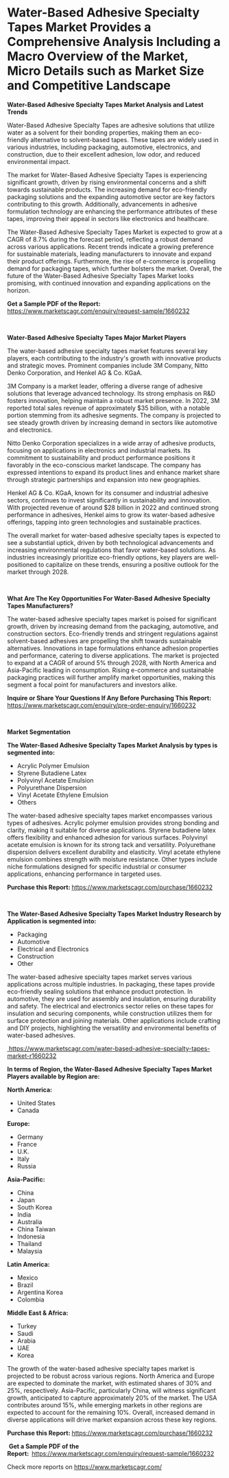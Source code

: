<p><h1>Water-Based Adhesive Specialty Tapes Market Provides a Comprehensive Analysis Including a Macro Overview of the Market, Micro Details such as Market Size and Competitive Landscape</h1></p><p><strong>Water-Based Adhesive Specialty Tapes Market Analysis and Latest Trends</strong></p>
<p><p>Water-Based Adhesive Specialty Tapes are adhesive solutions that utilize water as a solvent for their bonding properties, making them an eco-friendly alternative to solvent-based tapes. These tapes are widely used in various industries, including packaging, automotive, electronics, and construction, due to their excellent adhesion, low odor, and reduced environmental impact.</p><p>The market for Water-Based Adhesive Specialty Tapes is experiencing significant growth, driven by rising environmental concerns and a shift towards sustainable products. The increasing demand for eco-friendly packaging solutions and the expanding automotive sector are key factors contributing to this growth. Additionally, advancements in adhesive formulation technology are enhancing the performance attributes of these tapes, improving their appeal in sectors like electronics and healthcare.</p><p>The Water-Based Adhesive Specialty Tapes Market is expected to grow at a CAGR of 8.7% during the forecast period, reflecting a robust demand across various applications. Recent trends indicate a growing preference for sustainable materials, leading manufacturers to innovate and expand their product offerings. Furthermore, the rise of e-commerce is propelling demand for packaging tapes, which further bolsters the market. Overall, the future of the Water-Based Adhesive Specialty Tapes Market looks promising, with continued innovation and expanding applications on the horizon.</p></p>
<p><strong>Get a Sample PDF of the Report:&nbsp;</strong> <a href="https://www.marketscagr.com/enquiry/request-sample/1660232?utm_campaign=1868&utm_medium=2&utm_source=Github&utm_content=ia&utm_term=17012025&utm_id=water-based-adhesive-specialty-tapes">https://www.marketscagr.com/enquiry/request-sample/1660232</a></p>
<p>&nbsp;</p>
<p><strong>Water-Based Adhesive Specialty Tapes Major Market Players</strong></p>
<p><p>The water-based adhesive specialty tapes market features several key players, each contributing to the industry's growth with innovative products and strategic moves. Prominent companies include 3M Company, Nitto Denko Corporation, and Henkel AG & Co. KGaA.</p><p>3M Company is a market leader, offering a diverse range of adhesive solutions that leverage advanced technology. Its strong emphasis on R&D fosters innovation, helping maintain a robust market presence. In 2022, 3M reported total sales revenue of approximately $35 billion, with a notable portion stemming from its adhesive segments. The company is projected to see steady growth driven by increasing demand in sectors like automotive and electronics.</p><p>Nitto Denko Corporation specializes in a wide array of adhesive products, focusing on applications in electronics and industrial markets. Its commitment to sustainability and product performance positions it favorably in the eco-conscious market landscape. The company has expressed intentions to expand its product lines and enhance market share through strategic partnerships and expansion into new geographies.</p><p>Henkel AG & Co. KGaA, known for its consumer and industrial adhesive sectors, continues to invest significantly in sustainability and innovation. With projected revenue of around $28 billion in 2022 and continued strong performance in adhesives, Henkel aims to grow its water-based adhesive offerings, tapping into green technologies and sustainable practices.</p><p>The overall market for water-based adhesive specialty tapes is expected to see a substantial uptick, driven by both technological advancements and increasing environmental regulations that favor water-based solutions. As industries increasingly prioritize eco-friendly options, key players are well-positioned to capitalize on these trends, ensuring a positive outlook for the market through 2028.</p></p>
<p>&nbsp;</p>
<p><strong>What Are The Key Opportunities For Water-Based Adhesive Specialty Tapes Manufacturers?</strong></p>
<p><p>The water-based adhesive specialty tapes market is poised for significant growth, driven by increasing demand from the packaging, automotive, and construction sectors. Eco-friendly trends and stringent regulations against solvent-based adhesives are propelling the shift towards sustainable alternatives. Innovations in tape formulations enhance adhesion properties and performance, catering to diverse applications. The market is projected to expand at a CAGR of around 5% through 2028, with North America and Asia-Pacific leading in consumption. Rising e-commerce and sustainable packaging practices will further amplify market opportunities, making this segment a focal point for manufacturers and investors alike.</p></p>
<p><strong>Inquire or Share Your Questions If Any Before Purchasing This Report:</strong> <a href="https://www.marketscagr.com/enquiry/pre-order-enquiry/1660232?utm_campaign=1868&utm_medium=2&utm_source=Github&utm_content=ia&utm_term=17012025&utm_id=water-based-adhesive-specialty-tapes">https://www.marketscagr.com/enquiry/pre-order-enquiry/1660232</a></p>
<p>&nbsp;</p>
<p><strong>Market Segmentation</strong></p>
<p><strong>The Water-Based Adhesive Specialty Tapes Market Analysis by types is segmented into:</strong></p>
<p><ul><li>Acrylic Polymer Emulsion</li><li>Styrene Butadiene Latex</li><li>Polyvinyl Acetate Emulsion</li><li>Polyurethane Dispersion</li><li>Vinyl Acetate Ethylene Emulsion</li><li>Others</li></ul></p>
<p><p>The water-based adhesive specialty tapes market encompasses various types of adhesives. Acrylic polymer emulsion provides strong bonding and clarity, making it suitable for diverse applications. Styrene butadiene latex offers flexibility and enhanced adhesion for various surfaces. Polyvinyl acetate emulsion is known for its strong tack and versatility. Polyurethane dispersion delivers excellent durability and elasticity. Vinyl acetate ethylene emulsion combines strength with moisture resistance. Other types include niche formulations designed for specific industrial or consumer applications, enhancing performance in targeted uses.</p></p>
<p><strong>Purchase this Report:&nbsp;</strong><a href="https://www.marketscagr.com/purchase/1660232?utm_campaign=1868&utm_medium=2&utm_source=Github&utm_content=ia&utm_term=17012025&utm_id=water-based-adhesive-specialty-tapes">https://www.marketscagr.com/purchase/1660232</a></p>
<p>&nbsp;</p>
<p><strong>The Water-Based Adhesive Specialty Tapes Market Industry Research by Application is segmented into:</strong></p>
<p><ul><li>Packaging</li><li>Automotive</li><li>Electrical and Electronics</li><li>Construction</li><li>Other</li></ul></p>
<p><p>The water-based adhesive specialty tapes market serves various applications across multiple industries. In packaging, these tapes provide eco-friendly sealing solutions that enhance product protection. In automotive, they are used for assembly and insulation, ensuring durability and safety. The electrical and electronics sector relies on these tapes for insulation and securing components, while construction utilizes them for surface protection and joining materials. Other applications include crafting and DIY projects, highlighting the versatility and environmental benefits of water-based adhesives.</p></p>
<p><a href="https://www.marketscagr.com/water-based-adhesive-specialty-tapes-market-r1660232?utm_campaign=1868&utm_medium=2&utm_source=Github&utm_content=ia&utm_term=17012025&utm_id=water-based-adhesive-specialty-tapes">&nbsp;https://www.marketscagr.com/water-based-adhesive-specialty-tapes-market-r1660232</a></p>
<p><strong>In terms of Region, the Water-Based Adhesive Specialty Tapes Market Players available by Region are:</strong></p>
<p>
    <p> <strong> North America: </strong>
        <ul>
            <li>United States</li>
            <li>Canada</li>
        </ul>
        </p> 
    <p> <strong> Europe: </strong>
        <ul>
            <li>Germany</li>
            <li>France</li>
            <li>U.K.</li>
            <li>Italy</li>
            <li>Russia</li>
        </ul>
        </p> 
    <p> <strong> Asia-Pacific: </strong>
        <ul>
            <li>China</li>
            <li>Japan</li>
            <li>South Korea</li>
            <li>India</li>
            <li>Australia</li>
            <li>China Taiwan</li>
            <li>Indonesia</li>
            <li>Thailand</li>
            <li>Malaysia</li>
        </ul>
        </p> 
    <p> <strong> Latin America: </strong>
        <ul>
            <li>Mexico</li>
            <li>Brazil</li>
            <li>Argentina Korea</li>
            <li>Colombia</li>
        </ul>
        </p> 
    <p> <strong> Middle East & Africa: </strong>
        <ul>
            <li>Turkey</li>
            <li>Saudi</li>
            <li>Arabia</li>
            <li>UAE</li>
            <li>Korea</li>
        </ul>
    </p>
    </p>
<p><p>The growth of the water-based adhesive specialty tapes market is projected to be robust across various regions. North America and Europe are expected to dominate the market, with estimated shares of 30% and 25%, respectively. Asia-Pacific, particularly China, will witness significant growth, anticipated to capture approximately 20% of the market. The USA contributes around 15%, while emerging markets in other regions are expected to account for the remaining 10%. Overall, increased demand in diverse applications will drive market expansion across these key regions.</p></p>
<p><strong>Purchase this Report: </strong><a href="https://www.marketscagr.com/purchase/1660232?utm_campaign=1868&utm_medium=2&utm_source=Github&utm_content=ia&utm_term=17012025&utm_id=water-based-adhesive-specialty-tapes">https://www.marketscagr.com/purchase/1660232</a></p>
<p>&nbsp;<strong>Get a Sample PDF of the Report:&nbsp;&nbsp;</strong><a href="https://www.marketscagr.com/enquiry/request-sample/1660232?utm_campaign=1868&utm_medium=2&utm_source=Github&utm_content=ia&utm_term=17012025&utm_id=water-based-adhesive-specialty-tapes">https://www.marketscagr.com/enquiry/request-sample/1660232</a></p>
<p><strong></strong></p>
<p>Check more reports on <a href="https://www.marketscagr.com/?utm_campaign=1868&utm_medium=2&utm_source=Github&utm_content=ia&utm_term=17012025&utm_id=water-based-adhesive-specialty-tapes">https://www.marketscagr.com/</a></p>